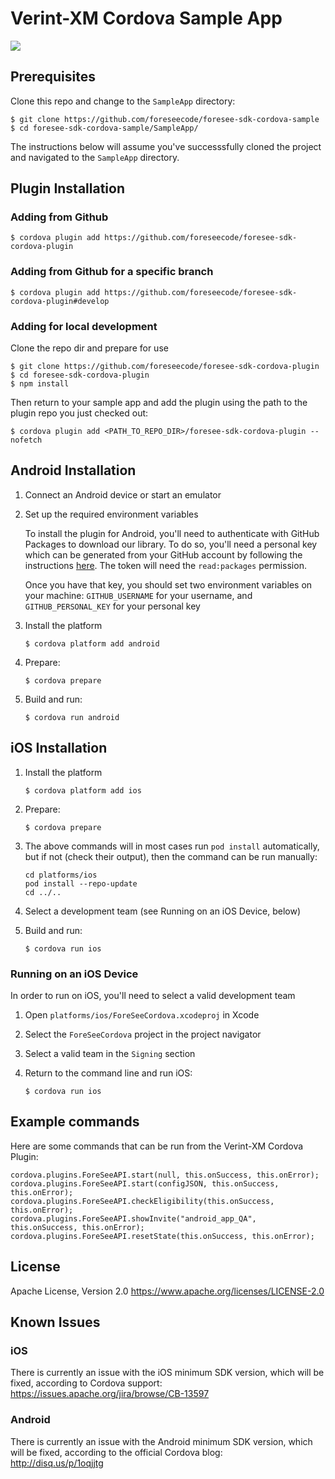 # Verint-XM Cordova Sample App

![](https://github.com/foreseecode/foresee-sdk-cordova-sample/sample_app_ios.png)

## Prerequisites

Clone this repo and change to the `SampleApp` directory:
```
$ git clone https://github.com/foreseecode/foresee-sdk-cordova-sample
$ cd foresee-sdk-cordova-sample/SampleApp/
```

The instructions below will assume you've successsfully cloned the project and navigated to the `SampleApp` directory.

## Plugin Installation

### Adding from Github

```
$ cordova plugin add https://github.com/foreseecode/foresee-sdk-cordova-plugin
```

### Adding from Github for a specific branch

```
$ cordova plugin add https://github.com/foreseecode/foresee-sdk-cordova-plugin#develop
```

### Adding for local development

Clone the repo dir and prepare for use

```
$ git clone https://github.com/foreseecode/foresee-sdk-cordova-plugin
$ cd foresee-sdk-cordova-plugin
$ npm install
```

Then return to your sample app and add the plugin using the path to the plugin repo you just checked out:

```
$ cordova plugin add <PATH_TO_REPO_DIR>/foresee-sdk-cordova-plugin --nofetch
```


## Android Installation

1. Connect an Android device or start an emulator

1. Set up the required environment variables

    To install the plugin for Android, you'll need to authenticate with GitHub Packages to download our library. To do so, you'll need a personal key which can be generated from your GitHub account by following the instructions [here](https://docs.github.com/en/github/authenticating-to-github/keeping-your-account-and-data-secure/creating-a-personal-access-token). The token will need the `read:packages` permission.

    Once you have that key, you should set two environment variables on your machine: `GITHUB_USERNAME` for your username, and `GITHUB_PERSONAL_KEY` for your personal key

1. Install the platform

   `$ cordova platform add android`

1. Prepare:

   `$ cordova prepare`

1. Build and run:

   `$ cordova run android`

## iOS Installation

1. Install the platform

   `$ cordova platform add ios`

1. Prepare:

   `$ cordova prepare`

1. The above commands will in most cases run `pod install` automatically, but if not (check their output), then the command can be run manually:
   ```
   cd platforms/ios
   pod install --repo-update
   cd ../..
   ```

1. Select a development team (see Running on an iOS Device, below)

1. Build and run:

   `$ cordova run ios`

### Running on an iOS Device

In order to run on iOS, you'll need to select a valid development team

1. Open `platforms/ios/ForeSeeCordova.xcodeproj` in Xcode
1. Select the `ForeSeeCordova` project in the project navigator
1. Select a valid team in the `Signing` section
1. Return to the command line and run iOS: 

   `$ cordova run ios`

## Example commands

Here are some commands that can be run from the Verint-XM Cordova Plugin:

```
cordova.plugins.ForeSeeAPI.start(null, this.onSuccess, this.onError);
cordova.plugins.ForeSeeAPI.start(configJSON, this.onSuccess, this.onError);
cordova.plugins.ForeSeeAPI.checkEligibility(this.onSuccess, this.onError);
cordova.plugins.ForeSeeAPI.showInvite("android_app_QA", this.onSuccess, this.onError);
cordova.plugins.ForeSeeAPI.resetState(this.onSuccess, this.onError);
```

## License 
Apache License, Version 2.0 
https://www.apache.org/licenses/LICENSE-2.0

## Known Issues
### iOS
There is currently an issue with the iOS minimum SDK version, which will be fixed, according to Cordova support:  
https://issues.apache.org/jira/browse/CB-13597

### Android
There is currently an issue with the Android minimum SDK version, which will be fixed, according to the official Cordova blog:  
http://disq.us/p/1oqjjtg
